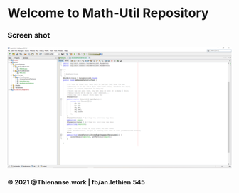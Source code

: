 # Welcome to Math-Util Repository

### Screen shot
![JUnit with TDD](https://github.com/ThienAnn-SE/MathUtil/blob/main/images/math-util-intro.PNG)

#### © 2021 @Thienanse.work | fb/an.lethien.545